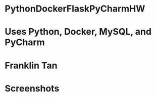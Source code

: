 # PythonDockerFlaskPyCharmHW
# Uses Python, Docker, MySQL, and PyCharm
# Franklin Tan
# Screenshots
